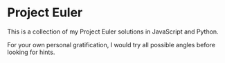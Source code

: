Project Euler
=============

This is a collection of my Project Euler solutions in JavaScript and Python.

For your own personal gratification, I would try all possible angles before looking for hints.
